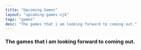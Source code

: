 ```yaml
---
title: "Upcoming Games"
layout: "upcoming-games.njk"
tags: "games"
desc: "The games that i am looking forward to coming out."
---
```



### The games that i am looking forward to coming out.